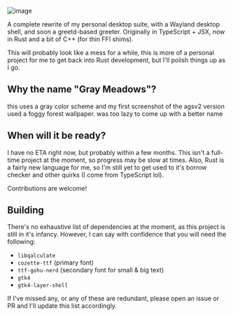 ![image](https://github.com/user-attachments/assets/8a0d11cd-6fac-4d7c-832c-12d9f463d28e)

A complete rewrite of my personal desktop suite, with a Wayland desktop shell, and soon a greetd-based greeter. Originally in TypeScript + JSX, now in Rust and a bit of C++ (for thin FFI shims).

This will probably look like a mess for a while, this is more of a personal project for me to get back into Rust development, but I'll polish things up as I go.

## Why the name "Gray Meadows"?
this uses a gray color scheme and my first screenshot of the agsv2 version used a foggy forest wallpaper. was too lazy to come up with a better name

## When will it be ready?
I have no ETA right now, but probably within a few months. This isn't a full-time project at the moment, so progress may be slow at times. Also, Rust is a fairly new language for me, so I'm still yet to get used to it's borrow checker and other quirks (I come from TypeScript lol).

Contributions are welcome!

## Building
There's no exhaustive list of dependencies at the moment, as this project is still in it's infancy. However, I can say with confidence that you will need the following:

- `libqalculate`
- `cozette-ttf` (primary font)
- `ttf-gohu-nerd` (secondary font for small & big text)
- `gtk4`
- `gtk4-layer-shell`

If I've missed any, or any of these are redundant, please open an issue or PR and I'll update this list accordingly.
